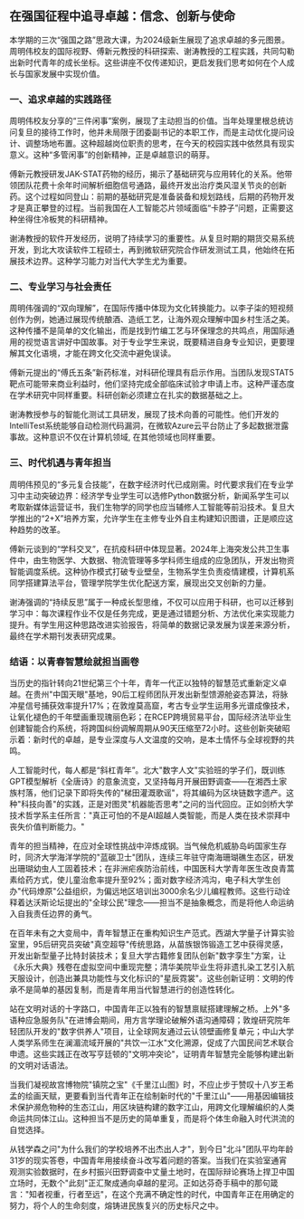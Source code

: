 ## 在强国征程中追寻卓越：信念、创新与使命

本学期的三次“强国之路”思政大课，为2024级新生展现了追求卓越的多元图景。周明伟校友的国际视野、傅新元教授的科研探索、谢涛教授的工程实践，共同勾勒出新时代青年的成长坐标。这些讲座不仅传递知识，更启发我们思考如何在个人成长与国家发展中实现价值。

### 一、追求卓越的实践路径

周明伟校友分享的“三件闲事”案例，展现了主动担当的价值。当年处理里根总统访问复旦的接待工作时，他并未局限于团委副书记的本职工作，而是主动优化提问设计、调整场地布置。这种超越岗位职责的思考，在今天的校园实践中依然具有现实意义。这种“多管闲事”的创新精神，正是卓越意识的萌芽。

傅新元教授研发JAK-STAT药物的经历，揭示了基础研究与应用转化的关系。他带领团队花费十余年时间解析细胞信号通路，最终开发出治疗类风湿关节炎的创新药。这个过程如同登山：前期的基础研究是准备装备和规划路线，后期的药物开发才是真正攀登的过程。当前我国在人工智能芯片领域面临“卡脖子”问题，正需要这种坐得住冷板凳的科研精神。

谢涛教授的软件开发经历，说明了持续学习的重要性。从复旦时期的期货交易系统开发，到北大攻读软件工程硕士，再到微软研究院合作研发测试工具，他始终在拓展技术边界。这种学习能力对当代大学生尤为重要。

### 二、专业学习与社会责任

周明伟强调的“双向理解”，在国际传播中体现为文化转换能力。以李子柒的短视频创作为例，她通过展现传统酿酒、造纸工艺，让海外观众理解中国乡村生活之美。这种传播不是简单的文化输出，而是找到竹编工艺与环保理念的共鸣点，用国际通用的视觉语言讲好中国故事。对于专业学生来说，既要精进自身专业知识，更要理解其文化语境，才能在跨文化交流中避免误读。

傅新元提出的“傅氏五条”新药标准，对科研伦理具有启示作用。当团队发现STAT5靶点可能带来商业利益时，他们坚持完成全部临床试验才申请上市。这种严谨态度在学术研究中同样重要。科研创新必须建立在扎实的数据基础之上。

谢涛教授参与的智能化测试工具研发，展现了技术向善的可能性。他们开发的IntelliTest系统能够自动检测代码漏洞，在微软Azure云平台防止了多起数据泄露事故。这种意识不仅在计算机领域, 在其他领域也同样重要。

### 三、时代机遇与青年担当

周明伟预见的“多元复合技能”，在数字经济时代已成刚需。时代要求我们在专业学习中主动突破边界：经济学专业学生可以选修Python数据分析，新闻系学生可以考取新媒体运营证书，我们生物学的同学也应当辅修人工智能等前沿技术。复旦大学推出的“2+X”培养方案，允许学生在主修专业外自主构建知识图谱，正是顺应这种趋势的改革。

傅新元谈到的“学科交叉”，在抗疫科研中体现显著。2024年上海突发公共卫生事件中，由生物医学、大数据、物流管理等多学科师生组成的应急团队，开发出物资智能调度系统。这种协作模式打破专业壁垒，生物系学生负责疫情建模，计算机系同学搭建算法平台，管理学院学生优化配送方案，展现出交叉创新的力量。

谢涛强调的“持续反思”属于一种成长型思维，不仅可以应用于科研，也可以迁移到学习中：每次课程作业不仅是任务完成，更是通过错题分析、方法优化来实现能力提升。有学生用这种思路改进实验报告，将简单的数据记录发展为误差来源分析，最终在学术期刊发表研究成果。

### 结语：以青春智慧绘就担当画卷  

当历史的指针转向21世纪第三个十年，青年一代正以独特的智慧范式重新定义卓越。在贵州"中国天眼"基地，90后工程师团队开发出新型馈源舱姿态算法，将脉冲星信号捕获效率提升17%；在敦煌莫高窟，考古专业学生运用多光谱成像技术，让氧化褪色的千年壁画重现瑰丽色彩；在RCEP跨境贸易平台，国际经济法毕业生创建智能合约系统，将跨国纠纷调解周期从90天压缩至72小时。这些创新突破昭示着：新时代的卓越，是专业深度与人文温度的交响，是本土情怀与全球视野的共鸣。

人工智能时代，每人都是“斜杠青年”。北大"数字人文"实验班的学子们，既训练GPT模型解析《全唐诗》的意象流变，又坚持每月开展田野调查——在湘西土家族村落，他们记录下即将失传的"梯田灌溉歌谣"，将其编码为区块链数字遗产。这种"科技向善"的实践，正是对图灵"机器能否思考"之问的当代回应。正如剑桥大学技术哲学系主任所言："真正可怕的不是AI超越人类智能，而是人类在技术崇拜中丧失价值判断能力。"

青年的担当精神，在应对全球性挑战中淬炼成钢。当气候危机威胁岛屿国家生存时，同济大学海洋学院的"蓝碳卫士"团队，连续三年驻守南海珊瑚礁生态区，研发出珊瑚幼虫人工固着技术；在非洲疟疾防治前线，中国医科大学青年医生改良青蒿素给药方式，使儿童治愈率提升至92%；面对数字经济鸿沟，电子科大学生创办"代码燎原"公益组织，为偏远地区培训出3000余名少儿编程教师。这些行动诠释着达沃斯论坛提出的"全球公民"理念——担当不是抽象概念，而是将他人命运纳入自我责任边界的勇气。

在百年未有之大变局中，青年智慧正在重构知识生产范式。西湖大学量子计算实验室里，95后研究员突破"真空超导"传统思路，从苗族银饰锻造工艺中获得灵感，开发出新型量子比特封装技术；复旦大学古籍修复团队创新"数字孪生"方案，让《永乐大典》残卷在虚拟空间中重现完整；清华美院毕业生将非遗扎染工艺引入航天服设计，创造出兼具功能性与文化标识的"星辰霓裳"。这些创新证明：文明的传承不是简单的基因复制，而是青年用当代智慧进行的创造性转化。

站在文明对话的十字路口，中国青年正以独有的智慧禀赋搭建理解之桥。上外"多语种应急服务队"在进博会期间，用方言学理论破解外语沟通障碍；敦煌研究院年轻团队开发的"数字供养人"项目，让全球网友通过云认领壁画修复单元；中山大学人类学系师生在澜湄流域开展的"共饮一江水"文化溯源，促成了六国民间艺术联合申遗。这些实践正在改写亨廷顿的"文明冲突论"，证明青年智慧完全能够构建出新的文明对话语法。

当我们凝视故宫博物院"镇院之宝"《千里江山图》时，不应止步于赞叹十八岁王希孟的绘画天赋，更要看到当代青年正在绘制新时代的"千里江山"——用基因编辑技术保护濒危物种的生态江山，用区块链构建的数字江山，用跨文化理解编织的人类命运共同体江山。这种担当不是历史的简单重复，而是将个体生命融入时代洪流的自觉选择。

从钱学森之问"为什么我们的学校培养不出杰出人才"，到今日"北斗"团队平均年龄31岁的现实答卷，中国青年用接续奋斗改写着问题的答案。当我们在实验室通宵观测实验数据时，在乡村振兴田野调查中丈量土地时，在国际辩论赛场上捍卫中国立场时，无数个"此刻"正汇聚成通向卓越的星河。正如达芬奇手稿中的那句箴言："知者视重，行者至远"，在这个充满不确定性的时代，中国青年正在用确定的努力，将个人的生命刻度，熔铸进民族复兴的历史标尺之中。